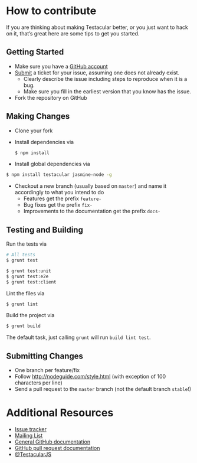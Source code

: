 # How to contribute
If you are thinking about making Testacular better, or you just want to hack on it, that’s great here 
are some tips to get you started.

## Getting Started

* Make sure you have a [GitHub account](https://github.com/signup/free)
* [Submit](https://github.com/vojtajina/testacular/issues/new) a ticket for your issue, assuming one does not
  already exist.
  * Clearly describe the issue including steps to reproduce when it is a bug.
  * Make sure you fill in the earliest version that you know has the issue.
* Fork the repository on GitHub

## Making Changes
* Clone your fork
* Install dependencies via 

  ```bash
  $ npm install
  ```
* Install global dependencies via 
```bash
$ npm install testacular jasmine-node -g
```
* Checkout a new branch (usually based on `master`) and name it accordingly to what 
  you intend to do
  * Features get the prefix `feature-`
  * Bug fixes get the prefix `fix-`
  * Improvements to the documentation get the prefix `docs-`

## Testing and Building
Run the tests via 
```bash
# All tests
$ grunt test

$ grunt test:unit
$ grunt test:e2e
$ grunt test:client
```
Lint the files via
```bash
$ grunt lint
```
Build the project via
```bash
$ grunt build
```
The default task, just calling `grunt` will run `build lint test`.

## Submitting Changes

* One branch per feature/fix 
* Follow  http://nodeguide.com/style.html (with exception of 100 characters per line)
* Send a pull request to the `master` branch (not the default branch `stable`!)


# Additional Resources

* [Issue tracker](https://github.com/vojtajina/testacular/issues)
* [Mailing List](https://groups.google.com/forum/#!forum/testacular)
* [General GitHub documentation](http://help.github.com/)
* [GitHub pull request documentation](http://help.github.com/send-pull-requests/)
* [@TestacularJS](http://twitter.com/TestacularJS)

